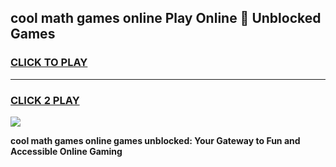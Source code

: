 
## cool math games online Play Online 👋 Unblocked Games
<h3>
<a href="https://news.freeplayer.one?title=cool_math_games_online&ref=17CMG">CLICK TO PLAY</a></h3>
<hr>

<h3>
<a href="https://news.freeplayer.one?title=cool_math_games_online&ref=17CMG">CLICK 2 PLAY</a>
  
</h3>

<a href="https://news.freeplayer.one?title=cool_math_games_online&ref=17CMG/"><img src="https://clearcache.store/games.png"></a>


**cool math games online games unblocked: Your Gateway to Fun and Accessible Online Gaming**
